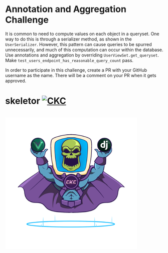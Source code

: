# Annotation and Aggregation Challenge
It is common to need to compute values on each object in a queryset. One way to do this is through a serializer method, as shown in the `UserSerializer`.
However, this pattern can cause queries to be spurred unnecessarily, and much of this computation can occur within the database.
Use annotations and aggregation by overriding `UserViewSet.get_queryset`. Make `test_users_endpoint_has_reasonable_query_count` pass.

In order to participate in this challenge, create a PR with your GitHub username as the name. There will be a comment on your PR when it gets
approved.

# skeletor [<img src="https://ckcollab.com/assets/images/badges/badge.svg" alt="CKC" height="20">](https://ckcollab.com)
&nbsp;<br>
<img src="docs/skeletor_full.png" alt="CKC" width="420" align="left">
